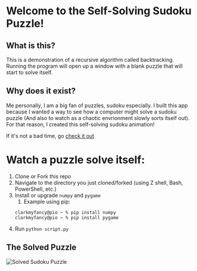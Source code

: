 # Welcome to the Self-Solving Sudoku Puzzle!

## What is this?
This is a demonstration of a recursive algorithm called backtracking. Running the program will open up a window with a blank puzzle that will start to solve itself. 

## Why does it exist? 
Me personally, I am a big fan of puzzles, sudoku especially. I built this app because I wanted a way to see how a computer might solve a sudoku puzzle (And also to watch as a chaotic envrionment slowly sorts itself out). For that reason, I created this self-solving sudoku animation! 

If it's not a bad time, go [check it out](#watch-a-puzzle-solve-itself)

# Watch a puzzle solve itself:
1) Clone or Fork this repo
2) Navigate to the directory you just cloned/forked (using Z shell, Bash, PowerShell, etc.)
3) Install or upgrade `numpy` and `pygame`
    1) Example using pip:
    ```
    clarkmyfancy@pio ~ % pip install numpy
    clarkmyfancy@pio ~ % pip install pygame
    ```
4) Run `python script.py`




## The Solved Puzzle
![Solved Sudoku Puzzle](https://bigpictureprogrammer.com/wp-content/uploads/2020/05/IMG_03571500x1516-1-297x300.jpeg?raw=true)